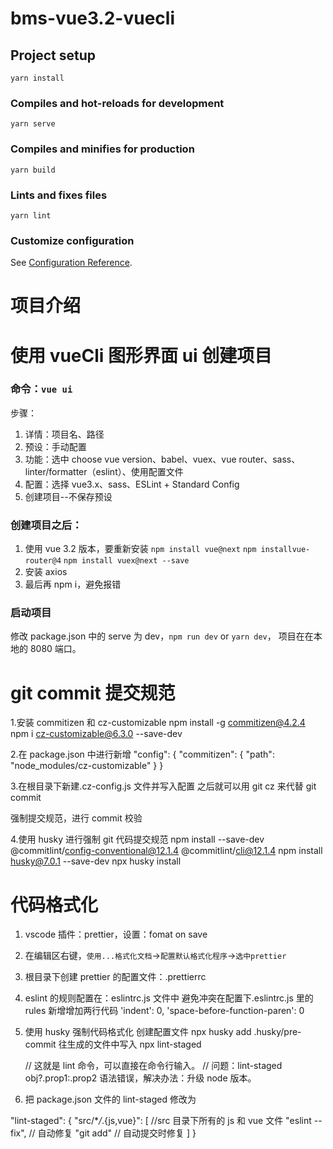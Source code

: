 # bms-vue3.2-vuecli

## Project setup

```
yarn install
```

### Compiles and hot-reloads for development

```
yarn serve
```

### Compiles and minifies for production

```
yarn build
```

### Lints and fixes files

```
yarn lint
```

### Customize configuration

See [Configuration Reference](https://cli.vuejs.org/config/).

# 项目介绍

# 使用 vueCli 图形界面 ui 创建项目

### 命令：`vue ui`

步骤：

1. 详情：项目名、路径
2. 预设：手动配置
3. 功能：选中 choose vue version、babel、vuex、vue router、sass、linter/formatter（eslint）、使用配置文件
4. 配置：选择 vue3.x、sass、ESLint + Standard Config
5. 创建项目--不保存预设

### 创建项目之后：

1. 使用 vue 3.2 版本，要重新安装 `npm install vue@next` `npm installvue-router@4` `npm install vuex@next --save`
2. 安装 axios
3. 最后再 npm i，避免报错

### 启动项目

修改 package.json 中的 serve 为 dev，`npm run dev` or `yarn dev`，
项目在在本地的 8080 端口。

# git commit 提交规范

1.安装 commitizen 和 cz-customizable
npm install -g commitizen@4.2.4
npm i cz-customizable@6.3.0 --save-dev

2.在 package.json 中进行新增
"config": {
"commitizen": {
"path": "node_modules/cz-customizable"
}
}

3.在根目录下新建.cz-config.js 文件并写入配置 之后就可以用 git cz 来代替 git commit

强制提交规范，进行 commit 校验

4.使用 husky 进行强制 git 代码提交规范
npm install --save-dev @commitlint/config-conventional@12.1.4 @commitlint/cli@12.1.4
npm install husky@7.0.1 --save-dev
npx husky install

# 代码格式化

1. vscode 插件：prettier，设置：fomat on save
2. 在编辑区右键，`使用...格式化文档`->`配置默认格式化程序`->`选中prettier`
3. 根目录下创建 prettier 的配置文件：.prettierrc

4. eslint 的规则配置在：eslintrc.js 文件中
   避免冲突在配置下.eslintrc.js 里的 rules 新增增加两行代码
   'indent': 0,
   'space-before-function-paren': 0

5. 使用 husky 强制代码格式化 创建配置文件
   npx husky add .husky/pre-commit
   往生成的文件中写入
   npx lint-staged

   // 这就是 lint 命令，可以直接在命令行输入。
   // 问题：lint-staged obj?.prop1:.prop2 语法错误，解决办法：升级 node 版本。

6. 把 package.json 文件的 lint-staged 修改为

"lint-staged": {
"src/\*_/_.{js,vue}": [ //src 目录下所有的 js 和 vue 文件
"eslint --fix", // 自动修复
"git add" // 自动提交时修复
]
}
